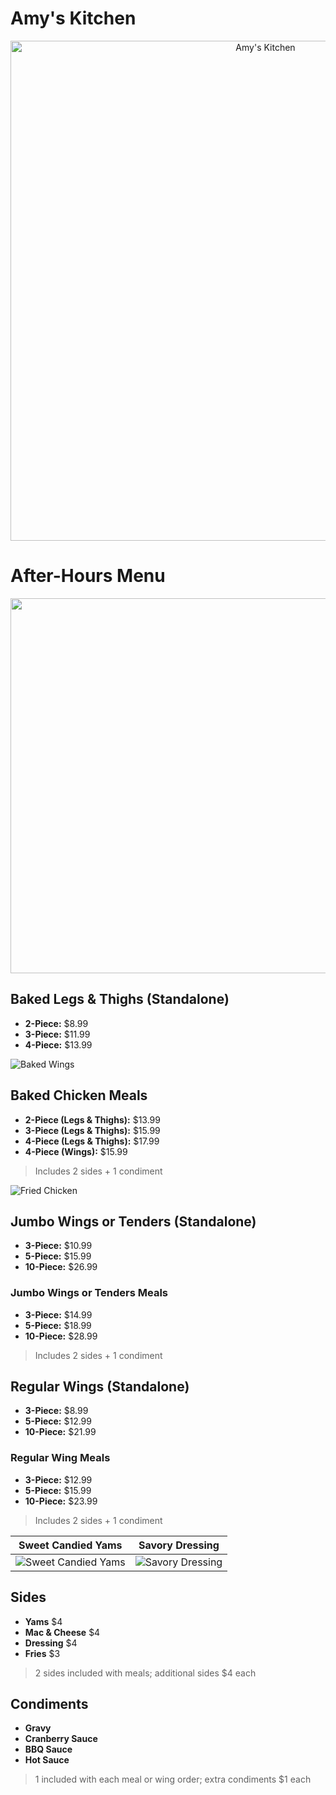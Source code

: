 # Amy's Kitchen

<p align="center">
  <img src="https://github.com/djtoler/Amys-Kitchen-Menu/blob/main/ak.png" alt="Amy's Kitchen" width="800">
</p>




# After-Hours Menu 
<p align="center">
  <img src="https://github.com/djtoler/Amys-Kitchen-Menu/blob/main/IMG_7365.jpg" width="600">
</p>

## Baked Legs & Thighs (Standalone)
- **2-Piece:** \$8.99  
- **3-Piece:** \$11.99  
- **4-Piece:** \$13.99  

![Baked Wings](https://github.com/djtoler/Amys-Kitchen-Menu/blob/main/IMG_7364.PNG)

## Baked Chicken Meals
- **2-Piece (Legs & Thighs):** \$13.99  
- **3-Piece (Legs & Thighs):** \$15.99  
- **4-Piece (Legs & Thighs):** \$17.99
- **4-Piece (Wings):** \$15.99  
> Includes 2 sides + 1 condiment

![Fried Chicken](https://github.com/djtoler/Amys-Kitchen-Menu/blob/main/IMG_7368.PNG)

## Jumbo Wings or Tenders (Standalone)
- **3-Piece:** \$10.99  
- **5-Piece:** \$15.99  
- **10-Piece:** \$26.99  

### Jumbo Wings or Tenders Meals
- **3-Piece:** \$14.99  
- **5-Piece:** \$18.99  
- **10-Piece:** \$28.99  
> Includes 2 sides + 1 condiment

## Regular Wings (Standalone)
- **3-Piece:** \$8.99  
- **5-Piece:** \$12.99  
- **10-Piece:** \$21.99  

### Regular Wing Meals
- **3-Piece:** \$12.99  
- **5-Piece:** \$15.99  
- **10-Piece:** \$23.99  
> Includes 2 sides + 1 condiment

| Sweet Candied Yams | Savory Dressing |
|--------------------|----------------|
| ![Sweet Candied Yams](https://github.com/djtoler/Amys-Kitchen-Menu/blob/main/IMG_7370.PNG) | ![Savory Dressing](https://github.com/djtoler/Amys-Kitchen-Menu/blob/main/IMG_7372.PNG) |

## Sides
- **Yams**  \$4 
- **Mac & Cheese**  \$4 
- **Dressing**  \$4 
- **Fries**   \$3
> 2 sides included with meals; additional sides \$4 each

## Condiments
- **Gravy**  
- **Cranberry Sauce**  
- **BBQ Sauce**  
- **Hot Sauce**  
> 1 included with each meal or wing order; extra condiments \$1 each
